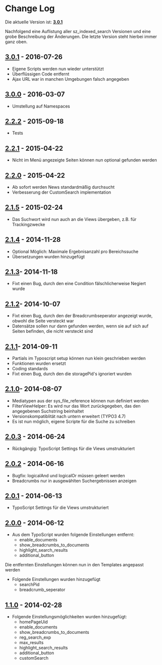 # Change Log

Die aktuelle Version ist: [**3.0.1**](http://stash.sunzinet.com:7990/projects/SZT3/repos/sz_indexed_search/browse?at=refs%2Ftags%2F3.0.1) 

Nachfolgend eine Auflistung aller sz_indexed_search Versionen und eine grobe Beschreibung der Änderungen. Die letzte Version steht hierbei immer ganz oben.

## [**3.0.1**](http://stash.sunzinet.com:7990/projects/SZT3/repos/sz_indexed_search/browse?at=refs%2Ftags%2F3.0.1) - 2016-07-26

* Eigene Scripts werden nun wieder unterstützt
* Überflüssigen Code entfernt
* Ajax URL war in manchen Umgebungen falsch angegeben

## [**3.0.0**](http://stash.sunzinet.com:7990/projects/SZT3/repos/sz_indexed_search/browse?at=refs%2Ftags%2F3.0.0) - 2016-03-07

* Umstellung auf Namespaces

## [**2.2.2**](http://stash.sunzinet.com:7990/projects/SZT3/repos/sz_indexed_search/browse?at=refs%2Ftags%2F2.2.2) - 2015-09-18

* Tests

## [**2.2.1**](http://stash.sunzinet.com:7990/projects/SZT3/repos/sz_indexed_search/browse?at=refs%2Ftags%2F2.2.1) - 2015-04-22

* Nicht im Menü angezeigte Seiten können nun optional gefunden werden

## [**2.2.0**](http://stash.sunzinet.com:7990/projects/SZT3/repos/sz_indexed_search/browse?at=refs%2Ftags%2F2.2.0) - 2015-04-22

* Ab sofort werden News standardmäßig durchsucht
* Verbesserung der CustomSearch implementation

## [**2.1.5**](http://stash.sunzinet.com:7990/projects/SZT3/repos/sz_indexed_search/browse?at=refs%2Ftags%2F2.1.5) - 2015-02-24

* Das Suchwort wird nun auch an die Views übergeben, z.B. für Trackingzwecke

## [**2.1.4**](http://stash.sunzinet.com:7990/projects/SZT3/repos/sz_indexed_search/browse?at=refs%2Ftags%2F2.1.4) - 2014-11-28

* Optional Möglich: Maximale Ergebnisanzahl pro Bereichssuche
* Übersetzungen wurden hinzugefügt

## [**2.1.3**](http://stash.sunzinet.com:7990/projects/SZT3/repos/sz_indexed_search/browse?at=refs%2Ftags%2F2.1.3)- 2014-11-18

* Fixt einen Bug, durch den eine Condition fälschlicherweise Negiert wurde

## [**2.1.2**](http://stash.sunzinet.com:7990/projects/SZT3/repos/sz_indexed_search/browse?at=refs%2Ftags%2F2.1.2)- 2014-10-07

* Fixt einen Bug, durch den der Breadcrumbseperator angezeigt wurde, obwohl die Seite versteckt war
* Datensätze sollen nur dann gefunden werden, wenn sie auf sich auf Seiten befinden, die nicht versteckt sind

## [**2.1.1**](http://stash.sunzinet.com:7990/projects/SZT3/repos/sz_indexed_search/browse?at=refs%2Ftags%2F2.1.1)- 2014-09-11

* Partials im Typoscript setup können nun klein geschrieben werden
* Funktionen wurden ersetzt
* Coding standards
* Fixt einen Bug, durch den die storagePid's ignoriert wurden

## [**2.1.0**](http://stash.sunzinet.com:7990/projects/SZT3/repos/sz_indexed_search/browse?at=refs%2Ftags%2F2.1.0)- 2014-08-07

* Mediatypen aus der sys_file_reference können nun definiert werden
* FilterViewHelper: Es wird nur das Wort zurückgegeben, das den angegebenen Suchstring beinhaltet
* Versionskompatiblität nach untern erweitert (TYPO3 4.7)
* Es ist nun möglich, eigene Scripte für die Suche zu schreiben

## [**2.0.3**](http://stash.sunzinet.com:7990/projects/SZT3/repos/sz_indexed_search/browse?at=refs%2Ftags%2F2.0.3) - 2014-06-24

* Rückgängig: TypoScript Settings für die Views umstrukturiert


## [**2.0.2**](http://stash.sunzinet.com:7990/projects/SZT3/repos/sz_indexed_search/browse?at=refs%2Ftags%2F2.0.2) - 2014-06-16

* Bugfix: logicalAnd und logicalOr müssen geleert werden
* Breadcrumbs nur in ausgewählten Suchergebnissen anzeigen

## [**2.0.1**](http://stash.sunzinet.com:7990/projects/SZT3/repos/sz_indexed_search/browse?at=refs%2Ftags%2F2.0.1) - 2014-06-13

* TypoScript Settings für die Views umstrukturiert

## [**2.0.0**](http://stash.sunzinet.com:7990/projects/SZT3/repos/sz_indexed_search/browse?at=refs%2Ftags%2F2.0.0) - 2014-06-12

* Aus dem TypoScript wurden folgende Einstellungen entfernt:
    * enable_documents
    * show_breadcrumbs_to_documents
    * highlight_search_results
    * additional_button

Die entfernten Einstellungen können nun in den Templates angepasst werden

* Folgende Einstellungen wurden hinzugefügt
    * searchPid
    * breadcrumb_seperator

## [**1.1.0**](http://stash.sunzinet.com:7990/projects/SZT3/repos/sz_indexed_search/browse?at=refs%2Ftags%2F1.1.0) - 2014-02-28

* Folgende Einstellungsmöglichkeiten wurden hinzugefügt:
    * homePageUid
    * enable_documents
    * show_breadcrumbs_to_documents
    * reg_search_exp
    * max_results
    * highlight_search_results
    * additional_button
    * customSearch